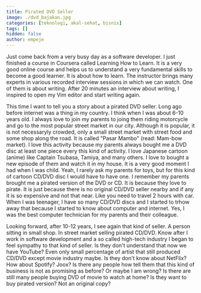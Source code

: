 ```yaml
---
title: Pirated DVD Seller
image: ./dvd_bajakan.jpg
categories: [teknologi, akal-sehat, bisnis]
tags: []
hidden: false
author: empeje
---
```


Just come back from a very busy day as a software developer. I just finished a course in Coursera called Learning How to Learn. It is a very good online course and helps us to understand a very fundamental skills to become a good learner. It is about how to learn. The instructor brings many experts in various recorded interview sessions in which we can watch. One of them is about writing. After 20 minutes an interview about writing, I inspired to open my Vim editor and start writing again.

This time I want to tell you a story about a pirated DVD seller. Long ago before internet was a thing in my country. I think when I was about 6-10 years old. I always love to join my parents to joing them riding motorcycle and go to the most popular street market in our city. Although it is popular, it is not necessaryly crowded, only a small street market with street food and some shop along the road. It is called "Pasar Mambo" (read: Mam-bow market). I love this activity because my parents always bought me a DVD disc at least one piece every this kind of activity. I love Japanese cartoon (anime) like Captain Tsubasa, Tamiya, and many others. I love to bought a new episode of them and watch it in my house. It is a very good moment I had when I was child. Yeah, I rarely ask my parents for toys, but for this kind of cartoon CD/DVD disc I would have to have one. I remember my parents brought me a pirated version of the DVD or CD. It is because they love to pirate. It is just because there is no original CD/DVD seller nearby and if any it is so expensive and not that near. Like you need to travel 2 hours with car. When I was teenager, I have so many CD/DVD discs and I started to trhow away that because I started to know about computer and internet. Yes, I was the best computer technician for my parents and their colleague.

Looking forward, after 10-12 years, I see again that kind of seller. A person sitting in small shop. In street market selling pirated CD/DVD. Know after I work in software development and a so called high-tech industry I began to feel sympathy to that kind of seller. Is they don't understand that now we have YouTube? Even only small percentage of artist that still produced CD/DVD except movie industry maybe. Is they don't know about NetFlix? How about Spotify? Joox? Is there any people how tell them that this kind of business is not as promising as before? Or maybe I am wrong? Is there are still many people buying DVD of movie to watch at home? Is they want to buy pirated version? Not an original copy?
